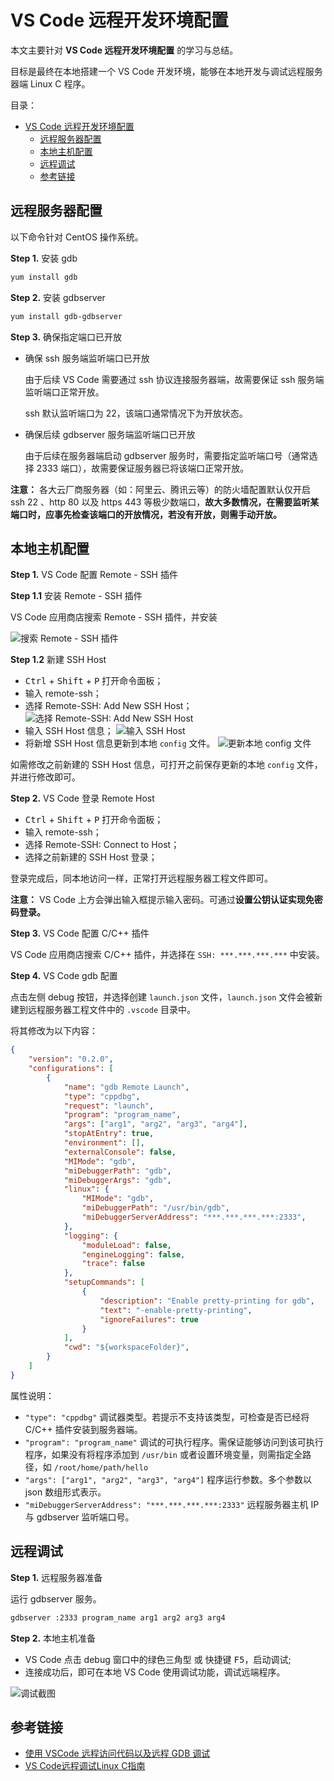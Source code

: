 # VS Code 远程开发环境配置

本文主要针对 **VS Code 远程开发环境配置** 的学习与总结。

目标是最终在本地搭建一个 VS Code 开发环境，能够在本地开发与调试远程服务器端 Linux C 程序。

目录：

- [VS Code 远程开发环境配置](#vs-code-远程开发环境配置)
  - [远程服务器配置](#远程服务器配置)
  - [本地主机配置](#本地主机配置)
  - [远程调试](#远程调试)
  - [参考链接](#参考链接)

## 远程服务器配置

以下命令针对 CentOS 操作系统。

**Step 1.** 安装 gdb

```bash
yum install gdb
```

**Step 2.** 安装 gdbserver

```bash
yum install gdb-gdbserver
```

**Step 3.** 确保指定端口已开放

* 确保 ssh 服务端监听端口已开放

  由于后续 VS Code 需要通过 ssh 协议连接服务器端，故需要保证 ssh 服务端监听端口正常开放。

  ssh 默认监听端口为 22，该端口通常情况下为开放状态。

* 确保后续 gdbserver 服务端监听端口已开放

  由于后续在服务器端启动 gdbserver 服务时，需要指定监听端口号（通常选择 2333 端口），故需要保证服务器已将该端口正常开放。

**注意：** 各大云厂商服务器（如：阿里云、腾讯云等）的防火墙配置默认仅开启 ssh 22 、http 80 以及 https 443 等极少数端口，**故大多数情况，在需要监听某端口时，应事先检查该端口的开放情况，若没有开放，则需手动开放。**

## 本地主机配置

**Step 1.** VS Code 配置 Remote - SSH 插件

**Step 1.1** 安装 Remote - SSH 插件

VS Code 应用商店搜索 Remote - SSH 插件，并安装

![搜索 Remote - SSH 插件](https://i.loli.net/2021/04/04/XWPHTxrwUMR5Il6.png)

**Step 1.2** 新建 SSH Host

* <kbd>Ctrl</kbd> + <kbd>Shift</kbd> + <kbd>P</kbd> 打开命令面板；
* 输入 remote-ssh；
* 选择 Remote-SSH: Add New SSH Host；
  ![选择 Remote-SSH: Add New SSH Host](https://i.loli.net/2021/04/04/x3dHBuiUQtPK9qC.png)
* 输入 SSH Host 信息；
  ![输入 SSH Host](https://i.loli.net/2021/04/04/Q9voeXxGMspiqRw.png)
* 将新增 SSH Host 信息更新到本地 `config` 文件。
  ![更新本地 config 文件](https://i.loli.net/2021/04/04/tHzan76DejMmcSf.png)

如需修改之前新建的 SSH Host 信息，可打开之前保存更新的本地 `config` 文件，并进行修改即可。

**Step 2.** VS Code 登录 Remote Host

* <kbd>Ctrl</kbd> + <kbd>Shift</kbd> + <kbd>P</kbd> 打开命令面板；
* 输入 remote-ssh；
* 选择 Remote-SSH: Connect to Host；
* 选择之前新建的 SSH Host 登录；

登录完成后，同本地访问一样，正常打开远程服务器工程文件即可。

**注意：** VS Code 上方会弹出输入框提示输入密码。可通过**设置公钥认证实现免密码登录。**

**Step 3.** VS Code 配置 C/C++ 插件

VS Code 应用商店搜索 C/C++ 插件，并选择在 `SSH: ***.***.***.***` 中安装。

**Step 4.** VS Code gdb 配置

点击左侧 debug 按钮，并选择创建 `launch.json` 文件，`launch.json` 文件会被新建到远程服务器工程文件中的 `.vscode` 目录中。

将其修改为以下内容：

```json
{
    "version": "0.2.0",
    "configurations": [
        {
            "name": "gdb Remote Launch",
            "type": "cppdbg",
            "request": "launch",
            "program": "program_name",
            "args": ["arg1", "arg2", "arg3", "arg4"],
            "stopAtEntry": true,
            "environment": [],
            "externalConsole": false,
            "MIMode": "gdb",
            "miDebuggerPath": "gdb",
            "miDebuggerArgs": "gdb",
            "linux": {
                "MIMode": "gdb",
                "miDebuggerPath": "/usr/bin/gdb",
                "miDebuggerServerAddress": "***.***.***.***:2333",
            },
            "logging": {
                "moduleLoad": false,
                "engineLogging": false,
                "trace": false
            },
            "setupCommands": [
                {
                    "description": "Enable pretty-printing for gdb",
                    "text": "-enable-pretty-printing",
                    "ignoreFailures": true
                }
            ],
            "cwd": "${workspaceFolder}",
        }
    ]
}
```

属性说明：

* `"type": "cppdbg"` 调试器类型。若提示不支持该类型，可检查是否已经将 C/C++ 插件安装到服务器端。
* `"program": "program_name"` 调试的可执行程序。需保证能够访问到该可执行程序，如果没有将程序添加到 `/usr/bin` 或者设置环境变量，则需指定全路径，如 `/root/home/path/hello`
* `"args": ["arg1", "arg2", "arg3", "arg4"]` 程序运行参数。多个参数以 json 数组形式表示。
* `"miDebuggerServerAddress": "***.***.***.***:2333"` 远程服务器主机 IP 与 gdbserver 监听端口号。

## 远程调试

**Step 1.** 远程服务器准备

运行 gdbserver 服务。

```bash
gdbserver :2333 program_name arg1 arg2 arg3 arg4
```

**Step 2.** 本地主机准备

* VS Code 点击 debug 窗口中的绿色三角型 或 快捷键 <kbd>F5</kbd>，启动调试;
* 连接成功后，即可在本地 VS Code 使用调试功能，调试远端程序。

![调试截图](https://i.loli.net/2021/04/04/Q2nsV6gxr1KNobl.png)

## 参考链接

* [使用 VSCode 远程访问代码以及远程 GDB 调试](https://warmgrid.github.io/2019/05/21/remote-debug-in-vscode-insiders.html)
* [VS Code远程调试Linux C指南](https://zhuanlan.zhihu.com/p/98801522)
